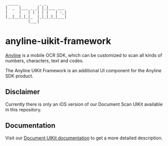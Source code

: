 
     _____         _ _         
    |  _  |___ _ _| |_|___ ___ 
    |     |   | | | | |   | -_|
    |__|__|_|_|_  |_|_|_|_|___|
              |___|            


# anyline-uikit-framework

[Anyline](https://www.anyline.com) is a mobile OCR SDK, which can be customized to scan all kinds of numbers, characters, text and codes.

The Anyline UIKit Framework is an additional UI component for the Anyline SDK product.

## Disclaimer 

Currently there is only an iOS version of our Document Scan UIKit available in this repository.

## Documentation

Visit our [Document UIKit documentation](https://documentation.anyline.com/toc/products/document/ui_elements/index.html) to get a more detailed description.
